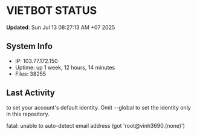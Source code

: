# VIETBOT STATUS
**Updated**: Sun Jul 13 08:27:13 AM +07 2025

## System Info
- IP: 103.77.172.150
- Uptime: up 1 week, 12 hours, 14 minutes
- Files: 38255

## Last Activity

to set your account's default identity.
Omit --global to set the identity only in this repository.

fatal: unable to auto-detect email address (got 'root@vinh3690.(none)')
